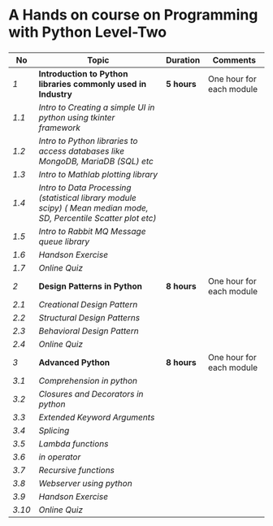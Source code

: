 #  A Hands on course on Programming with Python Level-Two
### 

|**No** | **Topic**         |**Duration** | **Comments**|
|------ | ----------------- |-------------|-------------|
|   *1* | **Introduction to Python libraries commonly used in Industry** | **5 hours** | One hour for each module|
|   *1.1* | *Intro to Creating a simple UI in python using tkinter framework*            | | |
|   *1.2* | *Intro to Python libraries to access databases like MongoDB, MariaDB (SQL) etc*            | | |
|   *1.3* | *Intro to Mathlab plotting library*            | | |
|   *1.4* | *Intro to Data Processing (statistical library module scipy) ( Mean median mode, SD, Percentile  Scatter plot etc)*            | | |
|   *1.5* | *Intro to Rabbit MQ Message queue library*            | | |
|   *1.6* | *Handson Exercise*            | | |
|   *1.7* | *Online Quiz*            | | |
|   *2* | **Design Patterns in Python** | **8 hours** | One hour for each module|
|   *2.1* | *Creational Design Pattern*            | | |
|   *2.2* | *Structural Design Patterns*            | | |
|   *2.3* | *Behavioral Design Pattern*            | | |
|   *2.4* | *Online Quiz*            | | |
|   *3* | **Advanced Python** | **8 hours** | One hour for each module|
|   *3.1* | *Comprehension in python*            | | |
|   *3.2* | *Closures and  Decorators in python*            | | |
|   *3.3* | *Extended Keyword Arguments*            | | |
|   *3.4* | *Splicing*            | | |
|   *3.5* | *Lambda functions*            | | |
|   *3.6* | *in operator*            | | |
|   *3.7* | *Recursive functions*            | | |
|   *3.8* | *Webserver using python*            | | |
|   *3.9* | *Handson Exercise*            | | |
|   *3.10* | *Online Quiz*            | | |
